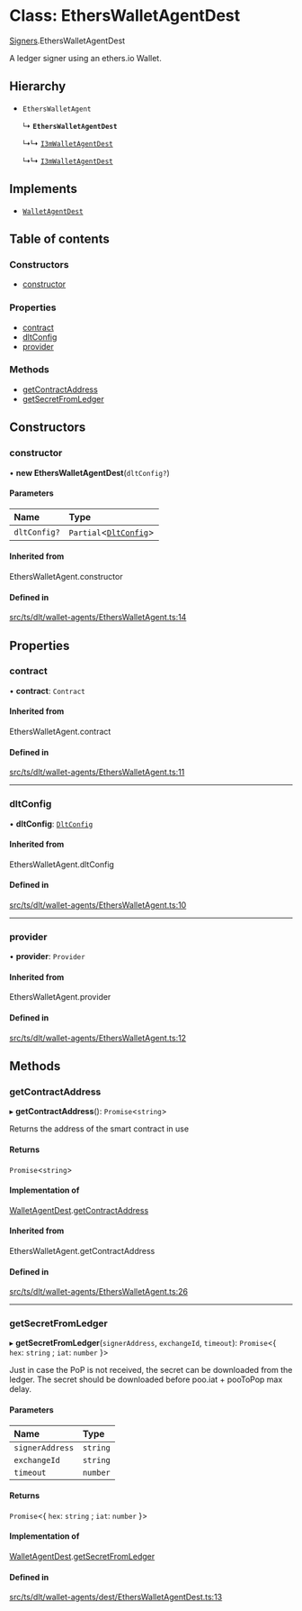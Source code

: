# Class: EthersWalletAgentDest

[Signers](../modules/Signers.md).EthersWalletAgentDest

A ledger signer using an ethers.io Wallet.

## Hierarchy

- `EthersWalletAgent`

  ↳ **`EthersWalletAgentDest`**

  ↳↳ [`I3mWalletAgentDest`](Signers.I3mWalletAgentDest.md)

  ↳↳ [`I3mWalletAgentDest`](I3mWalletAgentDest.md)

## Implements

- [`WalletAgentDest`](../interfaces/Signers.WalletAgentDest.md)

## Table of contents

### Constructors

- [constructor](Signers.EthersWalletAgentDest.md#constructor)

### Properties

- [contract](Signers.EthersWalletAgentDest.md#contract)
- [dltConfig](Signers.EthersWalletAgentDest.md#dltconfig)
- [provider](Signers.EthersWalletAgentDest.md#provider)

### Methods

- [getContractAddress](Signers.EthersWalletAgentDest.md#getcontractaddress)
- [getSecretFromLedger](Signers.EthersWalletAgentDest.md#getsecretfromledger)

## Constructors

### constructor

• **new EthersWalletAgentDest**(`dltConfig?`)

#### Parameters

| Name | Type |
| :------ | :------ |
| `dltConfig?` | `Partial`<[`DltConfig`](../interfaces/DltConfig.md)\> |

#### Inherited from

EthersWalletAgent.constructor

#### Defined in

[src/ts/dlt/wallet-agents/EthersWalletAgent.ts:14](https://gitlab.com/i3-market/code/wp3/t3.2/conflict-resolution/non-repudiation-library/-/blob/b64ca83/src/ts/dlt/wallet-agents/EthersWalletAgent.ts#L14)

## Properties

### contract

• **contract**: `Contract`

#### Inherited from

EthersWalletAgent.contract

#### Defined in

[src/ts/dlt/wallet-agents/EthersWalletAgent.ts:11](https://gitlab.com/i3-market/code/wp3/t3.2/conflict-resolution/non-repudiation-library/-/blob/b64ca83/src/ts/dlt/wallet-agents/EthersWalletAgent.ts#L11)

___

### dltConfig

• **dltConfig**: [`DltConfig`](../interfaces/DltConfig.md)

#### Inherited from

EthersWalletAgent.dltConfig

#### Defined in

[src/ts/dlt/wallet-agents/EthersWalletAgent.ts:10](https://gitlab.com/i3-market/code/wp3/t3.2/conflict-resolution/non-repudiation-library/-/blob/b64ca83/src/ts/dlt/wallet-agents/EthersWalletAgent.ts#L10)

___

### provider

• **provider**: `Provider`

#### Inherited from

EthersWalletAgent.provider

#### Defined in

[src/ts/dlt/wallet-agents/EthersWalletAgent.ts:12](https://gitlab.com/i3-market/code/wp3/t3.2/conflict-resolution/non-repudiation-library/-/blob/b64ca83/src/ts/dlt/wallet-agents/EthersWalletAgent.ts#L12)

## Methods

### getContractAddress

▸ **getContractAddress**(): `Promise`<`string`\>

Returns the address of the smart contract in use

#### Returns

`Promise`<`string`\>

#### Implementation of

[WalletAgentDest](../interfaces/Signers.WalletAgentDest.md).[getContractAddress](../interfaces/Signers.WalletAgentDest.md#getcontractaddress)

#### Inherited from

EthersWalletAgent.getContractAddress

#### Defined in

[src/ts/dlt/wallet-agents/EthersWalletAgent.ts:26](https://gitlab.com/i3-market/code/wp3/t3.2/conflict-resolution/non-repudiation-library/-/blob/b64ca83/src/ts/dlt/wallet-agents/EthersWalletAgent.ts#L26)

___

### getSecretFromLedger

▸ **getSecretFromLedger**(`signerAddress`, `exchangeId`, `timeout`): `Promise`<{ `hex`: `string` ; `iat`: `number`  }\>

Just in case the PoP is not received, the secret can be downloaded from the ledger.
The secret should be downloaded before poo.iat + pooToPop max delay.

#### Parameters

| Name | Type |
| :------ | :------ |
| `signerAddress` | `string` |
| `exchangeId` | `string` |
| `timeout` | `number` |

#### Returns

`Promise`<{ `hex`: `string` ; `iat`: `number`  }\>

#### Implementation of

[WalletAgentDest](../interfaces/Signers.WalletAgentDest.md).[getSecretFromLedger](../interfaces/Signers.WalletAgentDest.md#getsecretfromledger)

#### Defined in

[src/ts/dlt/wallet-agents/dest/EthersWalletAgentDest.ts:13](https://gitlab.com/i3-market/code/wp3/t3.2/conflict-resolution/non-repudiation-library/-/blob/b64ca83/src/ts/dlt/wallet-agents/dest/EthersWalletAgentDest.ts#L13)
